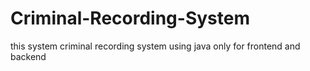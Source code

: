 # Criminal-Recording-System
this system criminal recording system using java only for frontend and backend
